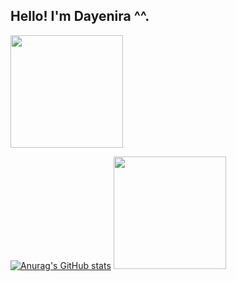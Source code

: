 ﻿## Hello! I'm Dayenira ^^.
<div>
  <a href="https://github.com/xlisden">
  <img height="180em" src="https://github-readme-stats.vercel.app/api?username=xlisden&show_icons=true&theme=default&include_all_commits=true&count_private=true&&cache_seconds=60"/>

  [![Anurag's GitHub stats](https://github-readme-stats.vercel.app/api?username=xlisden&theme=default&show_icons=true&count_private=true)](https://github.com/anuraghazra/github-readme-stats)
  <img height="180em" src="https://github-readme-stats.vercel.app/api/top-langs/?username=xlisden&layout=compact&langs_count=7&theme=default"/>
</div>

<!--
**xlisden/xlisden** is a ✨ _special_ ✨ repository because its `README.md` (this file) appears on your GitHub profile.
transparent
  <img height="180em" src="https://github-readme-stats.vercel.app/api?username=xlisden&show_icons=true&theme=default&include_all_commits=true&count_private=true"/>
    
Here are some ideas to get you started:

- 🔭 I’m currently working on ...
- 🌱 I’m currently learning ...
- 👯 I’m looking to collaborate on ...
- 🤔 I’m looking for help with ...
- 💬 Ask me about ...
- 📫 How to reach me: ...
- 😄 Pronouns: ...
- ⚡ Fun fact: ...
-->
